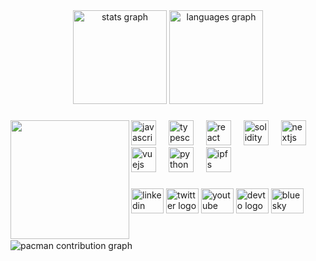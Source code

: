 <div align="center">
  <img src="https://github-readme-stats.vercel.app/api?username=gmonchain&hide_title=false&hide_rank=false&show_icons=true&include_all_commits=true&count_private=true&disable_animations=false&theme=dracula&locale=en&hide_border=false&order=1" height="150" alt="stats graph"  />
  <img src="https://github-readme-stats.vercel.app/api/top-langs?username=gmonchain&locale=en&hide_title=false&layout=compact&card_width=320&langs_count=5&theme=dracula&hide_border=false&order=2" height="150" alt="languages graph"  />
</div>

###

<img align="left" height="190" src="https://media1.giphy.com/media/v1.Y2lkPTc5MGI3NjExNnB2NWdtOXMzZmFwbjhmbnpnaGJ4YWRsZm56YjB0NzhtenFzaGphMCZlcD12MV9pbnRlcm5hbF9naWZfYnlfaWQmY3Q9Zw/pQcmDMICZNyfSjpVqr/giphy.gif"  />

###

<div align="left">
  <img src="https://cdn.jsdelivr.net/gh/devicons/devicon/icons/javascript/javascript-original.svg" height="40" alt="javascript logo"  />
  <img width="12" />
  <img src="https://cdn.jsdelivr.net/gh/devicons/devicon/icons/typescript/typescript-original.svg" height="40" alt="typescript logo"  />
  <img width="12" />
  <img src="https://cdn.jsdelivr.net/gh/devicons/devicon/icons/react/react-original.svg" height="40" alt="react logo"  />
  <img width="12" />
  <img src="https://cdn.jsdelivr.net/gh/devicons/devicon/icons/solidity/solidity-original.svg" height="40" alt="solidity logo"  />
  <img width="12" />
  <img src="https://cdn.jsdelivr.net/gh/devicons/devicon/icons/nextjs/nextjs-original.svg" height="40" alt="nextjs logo"  />
  <img width="12" />
  <img src="https://cdn.jsdelivr.net/gh/devicons/devicon/icons/vuejs/vuejs-original.svg" height="40" alt="vuejs logo"  />
  <img width="12" />
  <img src="https://cdn.jsdelivr.net/gh/devicons/devicon/icons/python/python-original.svg" height="40" alt="python logo"  />
  <img width="12" />
  <img src="https://skillicons.dev/icons?i=ipfs" height="40" alt="ipfs logo"  />
</div>

###

<div align="left">
  <img src="https://raw.githubusercontent.com/maurodesouza/profile-readme-generator/master/src/assets/icons/social/linkedin/default.svg" width="52" height="40" alt="linkedin logo"  />
  <img src="https://raw.githubusercontent.com/maurodesouza/profile-readme-generator/master/src/assets/icons/social/twitter/default.svg" width="52" height="40" alt="twitter logo"  />
  <img src="https://raw.githubusercontent.com/maurodesouza/profile-readme-generator/master/src/assets/icons/social/youtube/default.svg" width="52" height="40" alt="youtube logo"  />
  <img src="https://raw.githubusercontent.com/maurodesouza/profile-readme-generator/master/src/assets/icons/social/devto/default.svg" width="52" height="40" alt="devto logo"  />
  <img src="https://raw.githubusercontent.com/maurodesouza/profile-readme-generator/master/src/assets/icons/social/bluesky/default.svg" width="52" height="40" alt="bluesky logo"  />
</div>

###

<br clear="both">

<picture>
  <source media="(prefers-color-scheme: dark)" srcset="https://raw.githubusercontent.com/maurodesouzaa/maurodesouzaa/output/pacman-contribution-graph-dark.svg">
  <source media="(prefers-color-scheme: light)" srcset="https://raw.githubusercontent.com/maurodesouzaa/maurodesouzaa/output/pacman-contribution-graph.svg">
  <img alt="pacman contribution graph" src="https://raw.githubusercontent.com/maurodesouzaa/maurodesouzaa/output/pacman-contribution-graph.svg">
</picture>

###

